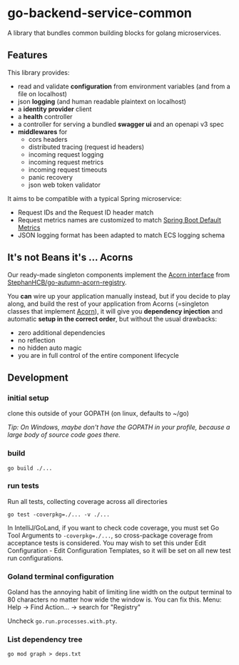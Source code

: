 # go-backend-service-common

A library that bundles common building blocks for golang microservices.

## Features

This library provides:

- read and validate **configuration** from environment variables (and from a file on localhost)
- json **logging** (and human readable plaintext on localhost)
- a **identity provider** client
- a **health** controller
- a controller for serving a bundled **swagger ui** and an openapi v3 spec
- **middlewares** for
  - cors headers
  - distributed tracing (request id headers)
  - incoming request logging
  - incoming request metrics
  - incoming request timeouts
  - panic recovery
  - json web token validator

It aims to be compatible with a typical Spring microservice:

- Request IDs and the Request ID header match
- Request metrics names are customized to match
  [Spring Boot Default Metrics](https://tomgregory.com/spring-boot-default-metrics/)
- JSON logging format has been adapted to match ECS logging schema

## It's not Beans it's ... Acorns

Our ready-made singleton components implement the 
[Acorn interface](https://github.com/StephanHCB/go-autumn-acorn-registry/blob/main/api/interface.go#L102)
from [StephanHCB/go-autumn-acorn-registry](https://github.com/StephanHCB/go-autumn-acorn-registry).

You **can** wire up your application manually instead, but if you decide to play along, and build the rest of your
application from Acorns (=singleton classes that implement 
[Acorn](https://github.com/StephanHCB/go-autumn-acorn-registry/blob/main/api/interface.go#L102)),
it will give you **dependency injection** and automatic **setup in the correct order**, but without the usual 
drawbacks:
- zero additional dependencies
- no reflection
- no hidden auto magic
- you are in full control of the entire component lifecycle

## Development

### initial setup

clone this outside of your GOPATH (on linux, defaults to ~/go)

_Tip: On Windows, maybe don't have the GOPATH in your profile, because a large body of source code goes there._

### build

`go build ./...`

### run tests

Run all tests, collecting coverage across all directories

`go test -coverpkg=./... -v ./...`

In IntelliJ/GoLand, if you want to check code coverage, you must set Go Tool Arguments to `-coverpkg=./...`, 
so cross-package coverage from acceptance tests is considered. You may wish to set this under 
Edit Configuration - Edit Configuration Templates, so it will be set on all new test run configurations.

### Goland terminal configuration

Goland has the annoying habit of limiting line width on the output terminal to 80 characters no matter how wide the window is.
You can fix this. Menu: Help -> Find Action... -> search for "Registry"

Uncheck `go.run.processes.with.pty`.

### List dependency tree

`go mod graph > deps.txt`
